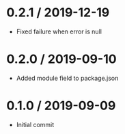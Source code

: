 # 0.2.1 / 2019-12-19

- Fixed failure when error is null

# 0.2.0 / 2019-09-10

- Added module field to package.json

# 0.1.0 / 2019-09-09

- Initial commit
